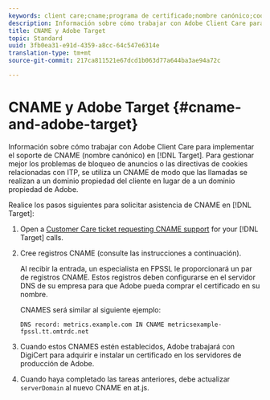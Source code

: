 ```yaml
---
keywords: client care;cname;programa de certificado;nombre canónico;cookies;certificado;amc;certificado administrado por adobe
description: Información sobre cómo trabajar con Adobe Client Care para implementar el soporte de CNAME (nombre canónico) en Adobe Target.
title: CNAME y Adobe Target
topic: Standard
uuid: 3fb0ea31-e91d-4359-a8cc-64c547e6314e
translation-type: tm+mt
source-git-commit: 217ca811521e67dcd1b063d77a644ba3ae94a72c

---
```



# CNAME y Adobe Target {#cname-and-adobe-target}

Información sobre cómo trabajar con Adobe Client Care para implementar el soporte de CNAME (nombre canónico) en [!DNL Target]. Para gestionar mejor los problemas de bloqueo de anuncios o las directivas de cookies relacionadas con ITP, se utiliza un CNAME de modo que las llamadas se realizan a un dominio propiedad del cliente en lugar de a un dominio propiedad de Adobe.

Realice los pasos siguientes para solicitar asistencia de CNAME en [!DNL Target]:

1. Open a [Customer Care ticket requesting CNAME support](/help/cmp-resources-and-contact-information.md#reference_ACA3391A00EF467B87930A450050077C) for your [!DNL Target] calls.

1. Cree registros CNAME (consulte las instrucciones a continuación).

   Al recibir la entrada, un especialista en FPSSL le proporcionará un par de registros CNAME. Estos registros deben configurarse en el servidor DNS de su empresa para que Adobe pueda comprar el certificado en su nombre.

   CNAMES será similar al siguiente ejemplo:

   `DNS record: metrics.example.com IN CNAME metricsexample-fpssl.tt.omtrdc.net`

1. Cuando estos CNAMES estén establecidos, Adobe trabajará con DigiCert para adquirir e instalar un certificado en los servidores de producción de Adobe.

1. Cuando haya completado las tareas anteriores, debe actualizar `serverDomain` al nuevo CNAME en at.js.
